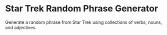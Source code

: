 # Star Trek Random Phrase Generator
Generate a random phrase from Star Trek using collections of verbs, nouns, and adjectives.
